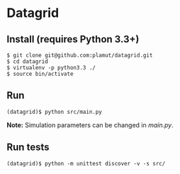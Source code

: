 Datagrid
========

Install (requires Python 3.3+)
------------------------------

    $ git clone git@github.com:plamut/datagrid.git
    $ cd datagrid
    $ virtualenv -p python3.3 ./
    $ source bin/activate

Run
---
    (datagrid)$ python src/main.py

**Note:** Simulation parameters can be changed in *main.py*.

Run tests
---------
    (datagrid)$ python -m unittest discover -v -s src/
